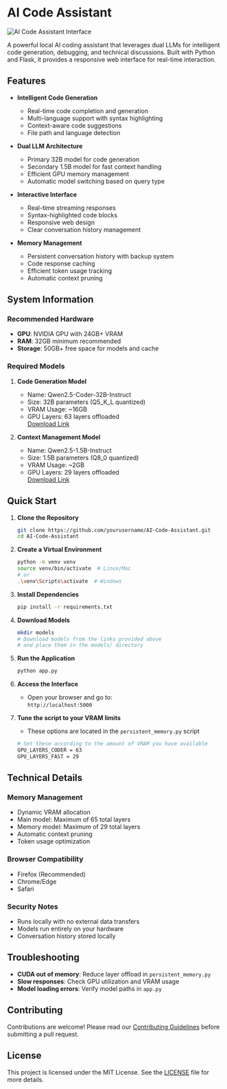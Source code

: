 # AI Code Assistant

![AI Code Assistant Interface](https://i.imgur.com/CikPfBU.png)

A powerful local AI coding assistant that leverages dual LLMs for intelligent code generation, debugging, and technical discussions. Built with Python and Flask, it provides a responsive web interface for real-time interaction.

## Features

- **Intelligent Code Generation**
  - Real-time code completion and generation
  - Multi-language support with syntax highlighting
  - Context-aware code suggestions
  - File path and language detection

- **Dual LLM Architecture**
  - Primary 32B model for code generation
  - Secondary 1.5B model for fast context handling
  - Efficient GPU memory management
  - Automatic model switching based on query type

- **Interactive Interface**
  - Real-time streaming responses
  - Syntax-highlighted code blocks
  - Responsive web design
  - Clear conversation history management

- **Memory Management**
  - Persistent conversation history with backup system
  - Code response caching
  - Efficient token usage tracking
  - Automatic context pruning

## System Information

### Recommended Hardware
- **GPU**: NVIDIA GPU with 24GB+ VRAM
- **RAM**: 32GB minimum recommended
- **Storage**: 50GB+ free space for models and cache

### Required Models

1. **Code Generation Model**
   - Name: Qwen2.5-Coder-32B-Instruct
   - Size: 32B parameters (Q5_K_L quantized)
   - VRAM Usage: ~16GB
   - GPU Layers: 63 layers offloaded  
   [Download Link](https://huggingface.co/bartowski/Qwen2.5-Coder-32B-Instruct-GGUF/blob/main/Qwen2.5-Coder-32B-Instruct-Q5_K_L.gguf)

2. **Context Management Model**
   - Name: Qwen2.5-1.5B-Instruct
   - Size: 1.5B parameters (Q8_0 quantized)
   - VRAM Usage: ~2GB
   - GPU Layers: 29 layers offloaded  
   [Download Link](https://huggingface.co/bartowski/Qwen2.5-1.5B-Instruct-GGUF/blob/main/Qwen2.5-1.5B-Instruct-Q8_0.gguf)

## Quick Start

1. **Clone the Repository**
   ```bash
   git clone https://github.com/yourusername/AI-Code-Assistant.git
   cd AI-Code-Assistant
   ```

2. **Create a Virtual Environment**
   ```bash
   python -m venv venv
   source venv/bin/activate  # Linux/Mac
   # or
   .\venv\Scripts\activate  # Windows
   ```

3. **Install Dependencies**
   ```bash
   pip install -r requirements.txt
   ```

4. **Download Models**
   ```bash
   mkdir models
   # Download models from the links provided above
   # and place them in the models/ directory
   ```

5. **Run the Application**
   ```bash
   python app.py
   ```

6. **Access the Interface**
   - Open your browser and go to:  
     `http://localhost:5000`

7. **Tune the script to your VRAM limits**
   - These options are located in the `persistent_memory.py` script
   ```bash
   # Set these according to the amount of VRAM you have available
   GPU_LAYERS_CODER = 63
   GPU_LAYERS_FAST = 29
   ```

## Technical Details

### Memory Management
- Dynamic VRAM allocation
- Main model: Maximum of 65 total layers
- Memory model: Maximum of 29 total layers
- Automatic context pruning
- Token usage optimization

### Browser Compatibility
- Firefox (Recommended)
- Chrome/Edge
- Safari

### Security Notes
- Runs locally with no external data transfers
- Models run entirely on your hardware
- Conversation history stored locally

## Troubleshooting

- **CUDA out of memory**: Reduce layer offload in `persistent_memory.py`
- **Slow responses**: Check GPU utilization and VRAM usage
- **Model loading errors**: Verify model paths in `app.py`

## Contributing

Contributions are welcome! Please read our [Contributing Guidelines](CONTRIBUTING.md) before submitting a pull request.

## License

This project is licensed under the MIT License. See the [LICENSE](LICENSE) file for more details.
